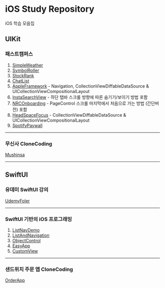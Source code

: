 # iOS Study Repository
iOS 학습 모음집

## UIKit

### 패스트캠퍼스 
1. [SimpleWeather](https://github.com/Yimkeul/SimpleWeather)
2. [SymbolRoller](https://github.com/Yimkeul/SymbolRoller)
3. [StockRank](https://github.com/Yimkeul/StockRank)
4. [ChatList](https://github.com/Yimkeul/ChatList)
5. [AppleFramework](https://github.com/Yimkeul/AppleFrameworks) - Navigation, CollectionViewDiffableDataSource & UICollectionViewCompositionalLayout
6. [InstaSearchView](https://github.com/Yimkeul/InstaSearchView) - 하단 탭바 스크롤 방향에 따른 숨기기/보이기 방법 포함
7. [NRCOnboarding](https://github.com/Yimkeul/NRCOnboarding) - PageControl 스크롤 마지막에서 처음으로 가는 방법 (간단버전) 포함
8. [HeadSpaceFocus](https://github.com/Yimkeul/HeadSpaceFocus) - CollectionViewDiffableDataSource & UICollectionViewCompositionalLayout
9. [SpotifyPaywall](https://github.com/Yimkeul/SpotifyPaywall)


---
### 무신사 CloneCoding 
[Mushinsa](https://github.com/Yimkeul/MushinsaCloneCoding)

---

## SwiftUI

### 유데미 SwiftUI 강의
[UdemyFoler](https://github.com/Yimkeul/UdemyFolder)

---

### SwiftUI 기반의 iOS 프로그래밍
1. [ListNavDemo](https://github.com/Yimkeul/StudyListNavDemo)
2. [ListAndNavigation](https://github.com/Yimkeul/StudyListAndNavigation)
3. [ObjectControl](https://github.com/Yimkeul/StudyObjectControl)
4. [EasyApp](https://github.com/Yimkeul/StudyEasyApp)
5. [CustomView](https://github.com/Yimkeul/StudyCustomView)
   
---

### 샌드위치 주문 앱 CloneCoding 
[OrderApp](https://github.com/Yimkeul/OrderApp)




